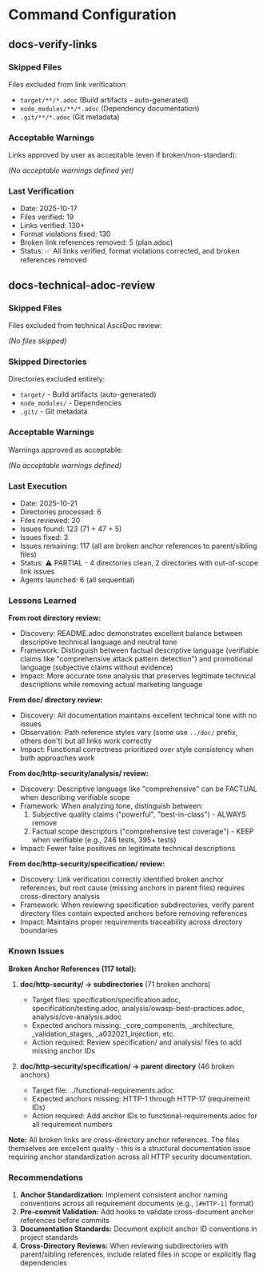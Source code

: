 # Command Configuration

## docs-verify-links

### Skipped Files

Files excluded from link verification:

- `target/**/*.adoc` (Build artifacts - auto-generated)
- `node_modules/**/*.adoc` (Dependency documentation)
- `.git/**/*.adoc` (Git metadata)

### Acceptable Warnings

Links approved by user as acceptable (even if broken/non-standard):

_(No acceptable warnings defined yet)_

### Last Verification

- Date: 2025-10-17
- Files verified: 19
- Links verified: 130+
- Format violations fixed: 130
- Broken link references removed: 5 (plan.adoc)
- Status: ✅ All links verified, format violations corrected, and broken references removed

## docs-technical-adoc-review

### Skipped Files

Files excluded from technical AsciiDoc review:

_(No files skipped)_

### Skipped Directories

Directories excluded entirely:

- `target/` - Build artifacts (auto-generated)
- `node_modules/` - Dependencies
- `.git/` - Git metadata

### Acceptable Warnings

Warnings approved as acceptable:

_(No acceptable warnings defined)_

### Last Execution

- Date: 2025-10-21
- Directories processed: 6
- Files reviewed: 20
- Issues found: 123 (71 + 47 + 5)
- Issues fixed: 3
- Issues remaining: 117 (all are broken anchor references to parent/sibling files)
- Status: ⚠️ PARTIAL - 4 directories clean, 2 directories with out-of-scope link issues
- Agents launched: 6 (all sequential)

### Lessons Learned

**From root directory review:**
- Discovery: README.adoc demonstrates excellent balance between descriptive technical language and neutral tone
- Framework: Distinguish between factual descriptive language (verifiable claims like "comprehensive attack pattern detection") and promotional language (subjective claims without evidence)
- Impact: More accurate tone analysis that preserves legitimate technical descriptions while removing actual marketing language

**From doc/ directory review:**
- Discovery: All documentation maintains excellent technical tone with no issues
- Observation: Path reference styles vary (some use `../doc/` prefix, others don't) but all links work correctly
- Impact: Functional correctness prioritized over style consistency when both approaches work

**From doc/http-security/analysis/ review:**
- Discovery: Descriptive language like "comprehensive" can be FACTUAL when describing verifiable scope
- Framework: When analyzing tone, distinguish between:
  1. Subjective quality claims ("powerful", "best-in-class") - ALWAYS remove
  2. Factual scope descriptors ("comprehensive test coverage") - KEEP when verifiable (e.g., 246 tests, 395+ tests)
- Impact: Fewer false positives on legitimate technical descriptions

**From doc/http-security/specification/ review:**
- Discovery: Link verification correctly identified broken anchor references, but root cause (missing anchors in parent files) requires cross-directory analysis
- Framework: When reviewing specification subdirectories, verify parent directory files contain expected anchors before removing references
- Impact: Maintains proper requirements traceability across directory boundaries

### Known Issues

**Broken Anchor References (117 total):**

1. **doc/http-security/ → subdirectories** (71 broken anchors)
   - Target files: specification/specification.adoc, specification/testing.adoc, analysis/owasp-best-practices.adoc, analysis/cve-analysis.adoc
   - Expected anchors missing: _core_components, _architecture, _validation_stages, _a032021_injection, etc.
   - Action required: Review specification/ and analysis/ files to add missing anchor IDs

2. **doc/http-security/specification/ → parent directory** (46 broken anchors)
   - Target file: ../functional-requirements.adoc
   - Expected anchors missing: HTTP-1 through HTTP-17 (requirement IDs)
   - Action required: Add anchor IDs to functional-requirements.adoc for all requirement numbers

**Note:** All broken links are cross-directory anchor references. The files themselves are excellent quality - this is a structural documentation issue requiring anchor standardization across all HTTP security documentation.

### Recommendations

1. **Anchor Standardization:** Implement consistent anchor naming conventions across all requirement documents (e.g., `[#HTTP-1]` format)
2. **Pre-commit Validation:** Add hooks to validate cross-document anchor references before commits
3. **Documentation Standards:** Document explicit anchor ID conventions in project standards
4. **Cross-Directory Reviews:** When reviewing subdirectories with parent/sibling references, include related files in scope or explicitly flag dependencies
